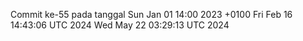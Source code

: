 Commit ke-55 pada tanggal Sun Jan 01 14:00 2023 +0100
Fri Feb 16 14:43:06 UTC 2024
Wed May 22 03:29:13 UTC 2024
